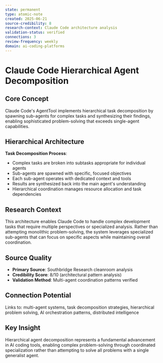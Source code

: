 ```yaml
---
state: permanent
type: atomic-note
created: 2025-06-21
source-credibility: 8
research-context: Claude Code architecture analysis
validation-status: verified
connections: 3
review-frequency: weekly
domain: ai-coding-platforms
---
```


# Claude Code Hierarchical Agent Decomposition

## Core Concept

Claude Code's AgentTool implements hierarchical task decomposition by spawning sub-agents for complex tasks and synthesizing their findings, enabling sophisticated problem-solving that exceeds single-agent capabilities.

## Hierarchical Architecture

**Task Decomposition Process**:
- Complex tasks are broken into subtasks appropriate for individual agents
- Sub-agents are spawned with specific, focused objectives
- Each sub-agent operates with dedicated context and tools
- Results are synthesized back into the main agent's understanding
- Hierarchical coordination manages resource allocation and task dependencies

## Research Context

This architecture enables Claude Code to handle complex development tasks that require multiple perspectives or specialized analysis. Rather than attempting monolithic problem-solving, the system leverages specialized sub-agents that can focus on specific aspects while maintaining overall coordination.

## Source Quality

- **Primary Source**: Southbridge Research cleanroom analysis
- **Credibility Score**: 8/10 (architectural pattern analysis)
- **Validation Method**: Multi-agent coordination patterns verified

## Connection Potential

Links to: multi-agent systems, task decomposition strategies, hierarchical problem solving, AI orchestration patterns, distributed intelligence

## Key Insight

Hierarchical agent decomposition represents a fundamental advancement in AI coding tools, enabling complex problem-solving through coordinated specialization rather than attempting to solve all problems with a single generalist agent.